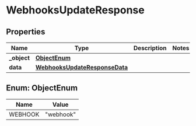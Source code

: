 

# WebhooksUpdateResponse


## Properties

| Name | Type | Description | Notes |
|------------ | ------------- | ------------- | -------------|
|**_object** | [**ObjectEnum**](#ObjectEnum) |  |  |
|**data** | [**WebhooksUpdateResponseData**](WebhooksUpdateResponseData.md) |  |  |



## Enum: ObjectEnum

| Name | Value |
|---- | -----|
| WEBHOOK | &quot;webhook&quot; |



